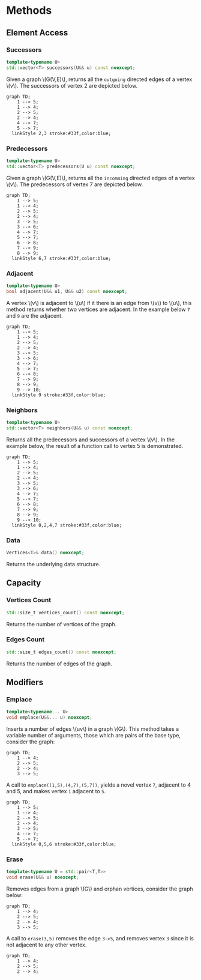 # Methods

<!-- toc -->

## Element Access

### Successors

```cpp
template<typename U>
std::vector<T> successors(U&& u) const noexcept;
```

Given a graph \\(G(V,E)\\), returns all the `outgoing` directed edges of a vertex \\(v\\).
The successors of vertex 2 are depicted below.

```mermaid
graph TD;
	1 --> 5;
	1 --> 4;
	2 --> 5;
	2 --> 4;
	4 --> 7;
	5 --> 7;
  linkStyle 2,3 stroke:#33f,color:blue;
```

### Predecessors

```cpp
template<typename U>
std::vector<T> predecessors(U u) const noexcept;
```

Given a graph \\(G(V,E)\\), returns all the `incomming` directed edges of a vertex \\(v\\).
The predecessors of vertex 7 are depicted below.

```mermaid
graph TD;
	1 --> 5;
	1 --> 4;
	2 --> 5;
	2 --> 4;
	3 --> 5;
	3 --> 6;
	4 --> 7;
	5 --> 7;
	6 --> 8;
	7 --> 9;
	8 --> 9;
  linkStyle 6,7 stroke:#33f,color:blue;
```

### Adjacent

```cpp
template<typename U>
bool adjacent(U&& u1, U&& u2) const noexcept;
```

A vertex \\(v\\) is adjacent to \\(u\\) if it there is an edge from \\(v\\) to \\(u\\),
this method returns whether two vertices are adjacent.
In the example below `7` and `9` are the adjacent.

```mermaid
graph TD;
	1 --> 5;
	1 --> 4;
	2 --> 5;
	2 --> 4;
	3 --> 5;
	3 --> 6;
	4 --> 7;
	5 --> 7;
	6 --> 8;
	7 --> 9;
	8 --> 9;
	9 --> 10;
  linkStyle 9 stroke:#33f,color:blue;
```

### Neighbors

```cpp
template<typename U>
std::vector<T> neighbors(U&& u) const noexcept;
```

Returns all the predecessors and successors of a vertex \\(v\\). In the example below,
the result of a function call to vertex 5 is demonstrated.

```mermaid
graph TD;
	1 --> 5;
	1 --> 4;
	2 --> 5;
	2 --> 4;
	3 --> 5;
	3 --> 6;
	4 --> 7;
	5 --> 7;
	6 --> 8;
	7 --> 9;
	8 --> 9;
	9 --> 10;
  linkStyle 0,2,4,7 stroke:#33f,color:blue;
```

### Data

```cpp
Vertices<T>& data() noexcept;
```

Returns the underlying data structure.

## Capacity

### Vertices Count

```cpp
std::size_t vertices_count() const noexcept;
```

Returns the number of vertices of the graph.

### Edges Count

```cpp
std::size_t edges_count() const noexcept;
```

Returns the number of edges of the graph.

## Modifiers

### Emplace

```cpp
template<typename... U>
void emplace(U&&... u) noexcept;
```

Inserts a number of edges \\(uv\\) in a graph \\(G\\). This method takes a variable number of
arguments, those which are pairs of the base type, consider the graph:

```mermaid
graph TD;
	1 --> 4;
	2 --> 5;
	2 --> 4;
	3 --> 5;
```

A call to `emplace((1,5),(4,7),(5,7))`, yields a novel vertex `7`, adjacent to 4 and 5,
and makes vertex `1` adjacent to `5`.

```mermaid
graph TD;
	1 --> 5;
	1 --> 4;
	2 --> 5;
	2 --> 4;
	3 --> 5;
	4 --> 7;
	5 --> 7;
  linkStyle 0,5,6 stroke:#33f,color:blue;
```

### Erase

```cpp
template<typename U = std::pair<T,T>>
void erase(U&& u) noexcept;
```

Removes edges from a graph \\(G\\) and orphan vertices, consider the graph below:

```mermaid
graph TD;
	1 --> 4;
	2 --> 5;
	2 --> 4;
	3 --> 5;
```

A call to `erase(3,5)` removes the edge `3->5`, and removes vertex `3` since it is not adjacent
to any other vertex.

```mermaid
graph TD;
	1 --> 4;
	2 --> 5;
	2 --> 4;
```
